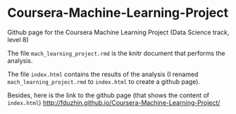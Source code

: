 Coursera-Machine-Learning-Project
=================================

Github page for the Coursera Machine Learning Project (Data Science track, level 8)

The file `mach_learning_project.rmd` is the knitr document that performs the analysis. 

The file `index.html` contains the results of the analysis (I renamed `mach_learning_project.rmd` to `index.html` to create a github page).

Besides, here is the link to the github page (that shows the content of `index.html`)
http://fduzhin.github.io/Coursera-Machine-Learning-Project/
